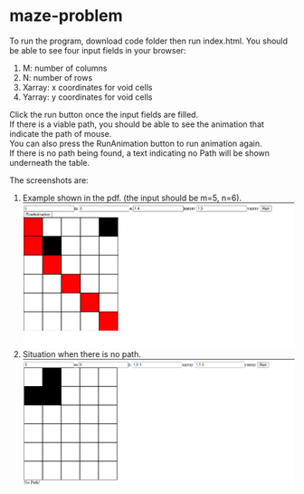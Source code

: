 # maze-problem

To run the program, download code folder then run index.html.
You should be able to see four input fields in your browser:
1. M: number of columns 
1. N: number of rows
1. Xarray: x coordinates for void cells
1. Yarray: y coordinates for void cells  

Click the run button once the input fields are filled.  
If there is a viable path, you should be able to see the animation that indicate the path of mouse.  
You can also press the RunAnimation button to run animation again.  
If there is no path being found, a text indicating no Path will be shown underneath the table.  

The screenshots are:
1.	Example shown in the pdf. (the input should be m=5, n=6).
![Image](1.png)  
3.	Situation when there is no path.  
![Image](2.png)
